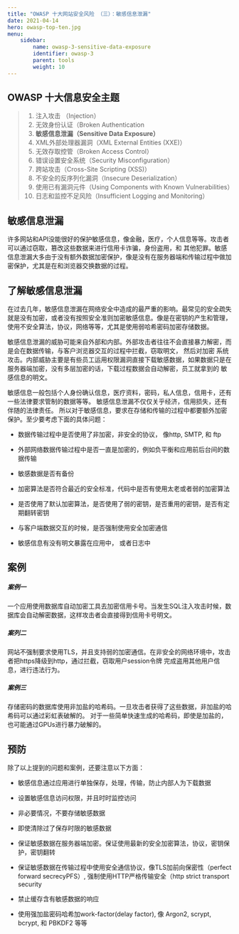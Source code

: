 ```yaml
---
title: "OWASP 十大网站安全风险 （三）：敏感信息泄漏"
date: 2021-04-14
hero: owasp-top-ten.jpg
menu:
    sidebar:
        name: owasp-3-sensitive-data-exposure
        identifier: owasp-3
        parent: tools
        weight: 10
---
```


## OWASP 十大信息安全主题
> 1. 注入攻击 （Injection）
> 2. 无效身份认证（Broken Authentication
> 3. **敏感信息泄漏（Sensitive Data Exposure）**
> 4. XML外部处理器漏洞（XML External Entities (XXE)）
> 5. 无效存取控管（Broken Access Control）
> 6. 错误设置安全系统（Security Misconfiguration）
> 7. 跨站攻击（Cross-Site Scripting (XSS)）
> 8. 不安全的反序列化漏洞（Insecure Deserialization）
> 9. 使用已有漏洞元件（Using Components with Known Vulnerabilities）
> 10. 日志和监控不足风险（Insufficient Logging and Monitoring）


## 敏感信息泄漏

许多网站和API没能很好的保护敏感信息，像金融，医疗，个人信息等等。攻击者可以通过窃取，篡改这些数据来进行信用卡诈骗，身份盗用，和
其他犯罪。敏感信息泄漏大多由于没有额外数据加密保护，像是没有在服务器端和传输过程中做加密保护，尤其是在和浏览器交换数据的过程。

## 了解敏感信息泄漏

在过去几年，敏感信息泄漏在网络安全中造成的最严重的影响。最常见的安全疏失就是没有加密，或者没有按照安全准则加密敏感信息。像是在密钥的产生和管理，
使用不安全算法，协议，网络等等，尤其是使用弱哈希密码加密存储数据。

敏感信息泄漏的威胁可能来自外部和内部。外部攻击者往往不会直接暴力解密，而是会在数据传输，与客户浏览器交互的过程中拦截，窃取明文， 然后对加密
系统攻击。内部威胁主要是有些员工运用权限漏洞直接下载敏感数据，如果数据只是在服务器端加密，没有多层加密的话，下载过程数据会自动解密，员工就拿到的
敏感信息的明文。

敏感信息一般包括个人身份确认信息，医疗资料，密码，私人信息，信用卡，还有一些法律要求管制的数据等等。 敏感信息泄漏不仅仅关乎经济，信用损失，还有伴随的法律责任。
所以对于敏感信息，要求在存储和传输的过程中都要额外加密保护。至少要考虑下面的具体问题：

* 数据传输过程中是否使用了非加密，非安全的协议， 像http, SMTP, 和 ftp

* 外部网络数据传输过程中是否一直是加密的，例如负平衡和应用前后台间的数据传输

* 敏感数据是否有备份

* 加密算法是否符合最近的安全标准，代码中是否有使用太老或者弱的加密算法

* 是否使用了默认加密算法，是否使用了弱的密钥，是否重用的密钥，是否有定期翻转密钥

* 与客户端数据交互的时候，是否强制使用安全加密通信

* 敏感信息有没有明文暴露在应用中， 或者日志中

## 案例

##### 案例一
一个应用使用数据库自动加密工具去加密信用卡号。当发生SQL注入攻击时候，数据库会自动解密数据，这样攻击者会直接得到信用卡号明文。

##### 案列二
网站不强制要求使用TLS，并且支持弱的加密通信。在非安全的网络环境中，攻击者把https降级到http，通过拦截，窃取用户session令牌
完成盗用其他用户信息，进行违法行为。

##### 案例三
存储密码的数据库使用非加盐的哈希码。一旦攻击者获得了这些数据，非加盐的哈希码可以通过彩虹表破解的。 对于一些简单快速生成的哈希码，即使是加盐的，
也可能通过GPUs进行暴力破解的。

## 预防
除了以上提到的问题和案例，还要注意以下方面：

* 敏感信息通过应用进行单独保存，处理，传输，防止内部人为下载数据

* 设置敏感信息访问权限，并且时时监控访问
  
* 非必要情况，不要存储敏感数据
  
* 即使清除过了保存时限的敏感数据

* 保证敏感数据在服务器端加密。保证使用最新的安全加密算法，协议，密钥保护，密钥翻转

* 保证敏感数据在传输过程中使用安全通信协议，像TLS加前向保密性（perfect forward secrecyPFS）, 强制使用HTTP严格传输安全（http strict transport security

* 禁止缓存含有敏感数据的响应
   
* 使用强加盐密码哈希加work-factor(delay factor), 像 Argon2, scrypt, bcrypt, 和 PBKDF2 等等
